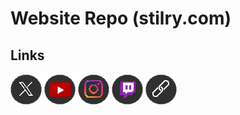# Website Repo (stilry.com)
## Links
<b><i><a href="https://www.stilry.com/redirects/x.html"><img src="images/rdrct_img/xlogo.png"></a></b></i>
<b><i><a href="https://www.stilry.com/redirects/youtube.html"><img src="images/rdrct_img/youtubelogo.png"></a></b></i>
<b><i><a href="https://www.stilry.com/redirects/instagram.html"><img src="images/rdrct_img/instagramlogo.png"></a></b></i>
<b><i><a href="https://www.stilry.com/redirects/twitch.html"><img src="images/rdrct_img/twitchlogo.png"></a></b></i>
<b><i><a href="https://www.stilry.com/redirects/linkinbio.html"><img src="images/rdrct_img/linkinbiologo.png"></a></b></i>
